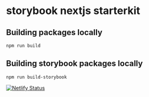 # storybook nextjs starterkit

## Building packages locally
```
npm run build
```

## Building storybook packages locally
```
npm run build-storybook
```

[![Netlify Status](https://api.netlify.com/api/v1/badges/a19c4504-5bad-4ee4-aa16-16c35179baaa/deploy-status)](https://storybooknextjsnew.netlify.app)